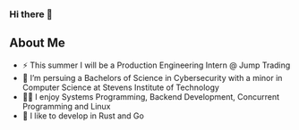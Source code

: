 ### Hi there 👋

<!--
**W-Dominic/W-Dominic** is a ✨ _special_ ✨ repository because its `README.md` (this file) appears on your GitHub profile.

Here are some ideas to get you started:

- 🔭 I’m currently working on ...
- 🌱 I’m currently learning ...
- 👯 I’m looking to collaborate on ...
- 🤔 I’m looking for help with ...
- 💬 Ask me about ...
- 📫 How to reach me: ...
- 😄 Pronouns: ...
- ⚡ Fun fact: ...
-->

## About Me
- ⚡ This summer I will be a Production Engineering Intern @ Jump Trading
- 🌱 I’m persuing a Bachelors of Science in Cybersecurity with a minor in Computer Science at Stevens Institute of Technology
- 👨‍💻 I enjoy Systems Programming, Backend Development, Concurrent Programming and Linux
- 🦀 I like to develop in Rust and Go

